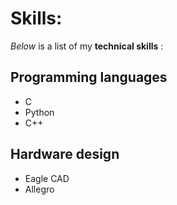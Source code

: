 # Skills:

_Below_ is a list of my **technical skills** :

## Programming languages
- C
- Python
- C++

## Hardware design
- Eagle CAD
- Allegro
